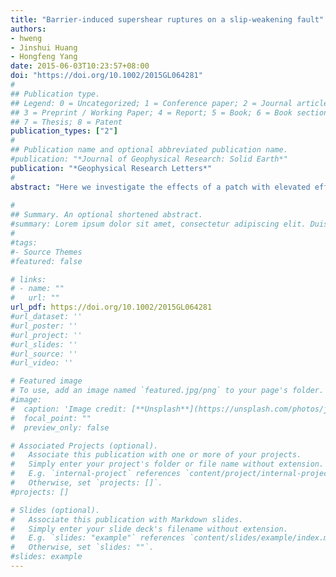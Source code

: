 ```yaml
---
title: "Barrier-induced supershear ruptures on a slip-weakening fault"
authors:
- hweng
- Jinshui Huang
- Hongfeng Yang
date: 2015-06-03T10:23:57+08:00
doi: "https://doi.org/10.1002/2015GL064281"
#
## Publication type.
## Legend: 0 = Uncategorized; 1 = Conference paper; 2 = Journal article;
## 3 = Preprint / Working Paper; 4 = Report; 5 = Book; 6 = Book section;
## 7 = Thesis; 8 = Patent
publication_types: ["2"]
#
## Publication name and optional abbreviated publication name.
#publication: "*Journal of Geophysical Research: Solid Earth*"
publication: "*Geophysical Research Letters*"
#
abstract: "Here we investigate the effects of a patch with elevated effective normal stress (barrier) on two-dimensional in-plane supershear rupture propagation on a planar fault from numerical experiments. Our results confirm that the barrier may slow down or stop coseismic ruptures but may also induce supershear ruptures. We demonstrate that the supershear rupture may emerge in a region that is delineated by two approximate linear boundaries. If the barrier size is below the lower boundary, ruptures can overcome the barrier and propagate at subshear speeds. If the barrier size is larger than the upper boundary, ruptures are always stopped by the barrier. Furthermore, we find that the barrier-induced supershear ruptures may eventually slow down into subshear speed, depending on the size and the location of the barrier. The duration of supershear ruptures increases as the barrier sizes grow from the lower to the upper boundary, which are proportional to the reduction in rupture speeds caused by the barrier. These results indicate that a barrier on the fault may not stop coseismic ruptures. Rather, the barrier may induce ruptures propagating at supershear speeds that play important roles in near-field ground shaking and damage."
 
#
## Summary. An optional shortened abstract.
#summary: Lorem ipsum dolor sit amet, consectetur adipiscing elit. Duis posuere tellus ac convallis placerat. Proin tincidunt magna sed ex sollicitudin condimentum.
#
#tags:
#- Source Themes
#featured: false

# links:
# - name: ""
#   url: ""
url_pdf: https://doi.org/10.1002/2015GL064281
#url_dataset: ''
#url_poster: ''
#url_project: ''
#url_slides: ''
#url_source: ''
#url_video: ''

# Featured image
# To use, add an image named `featured.jpg/png` to your page's folder. 
#image:
#  caption: 'Image credit: [**Unsplash**](https://unsplash.com/photos/jdD8gXaTZsc)'
#  focal_point: ""
#  preview_only: false

# Associated Projects (optional).
#   Associate this publication with one or more of your projects.
#   Simply enter your project's folder or file name without extension.
#   E.g. `internal-project` references `content/project/internal-project/index.md`.
#   Otherwise, set `projects: []`.
#projects: []

# Slides (optional).
#   Associate this publication with Markdown slides.
#   Simply enter your slide deck's filename without extension.
#   E.g. `slides: "example"` references `content/slides/example/index.md`.
#   Otherwise, set `slides: ""`.
#slides: example
---
```

